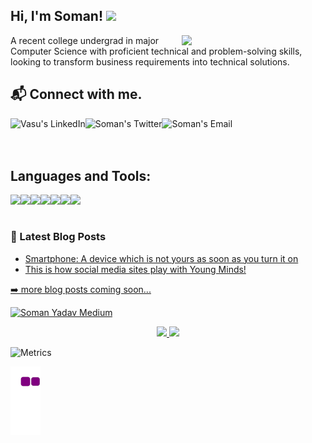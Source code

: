 <h2> Hi, I'm Soman! <img src="https://media.giphy.com/media/3ohhwMDyS6rv3sB8yI/giphy.gif" width="75"> </h2>

<img align='right' src="https://media.giphy.com/media/5SBHHslw9yXEy4tmvf/giphy.gif" width="230">


A recent college undergrad in major Computer Science with proficient technical and problem-solving skills, looking to transform business requirements into technical solutions.<br>

<h2> 📬 Connect with me. </h2>

<a href="https://www.linkedin.com/in/somanyadav/">
  <img align="left" alt="Vasu's LinkedIn" src="https://img.icons8.com/doodle/46/000000/linkedin--v2.png"/>
</a>

<a href="https://twitter.com/therealsoman">
  <img align="left" alt="Soman's Twitter" src="https://img.icons8.com/doodle/48/000000/twitter.png"/>
</a>

<a href="mailto:somanyadavofficial@gmail.com">
  <img align="left" alt="Soman's Email" src="https://img.icons8.com/dusk/48/000000/gmail-login.png"/>
</a>

<br>
<br>
<br>

<h2> Languages and Tools: </h2>

<img align="left" src="https://img.shields.io/badge/python%20-%2314354C.svg?&style=for-the-badge&logo=python&logoColor=white"/>
<img align="left" src="https://img.shields.io/badge/html5%20-%23E34F26.svg?&style=for-the-badge&logo=html5&logoColor=white"/>
<img align="left" src="https://img.shields.io/badge/css3%20-%231572B6.svg?&style=for-the-badge&logo=css3&logoColor=white"/>
<img align="left" src="https://img.shields.io/badge/javascript%20-%23323330.svg?&style=for-the-badge&logo=javascript&logoColor=%23F7DF1E"/>
<img align="left" src="https://img.shields.io/badge/dart-%230175C2.svg?&style=for-the-badge&logo=dart&logoColor=white"/>
<img align="left" src="https://img.shields.io/badge/Flutter%20-%2302569B.svg?&style=for-the-badge&logo=Flutter&logoColor=white"/>
<img align="left" src="https://img.shields.io/badge/Ubuntu-E95420?style=for-the-badge&logo=ubuntu&logoColor=white"/>

<br>
<br>

### 📕 Latest Blog Posts

<!-- BLOG-POST-LIST:START -->
- [Smartphone: A device which is not yours as soon as you turn it on](https://medium.com/@somanyadav/smartphone-a-device-which-is-not-yours-as-soon-as-you-turn-it-on-a4368d7815a9)
- [This is how social media sites play with Young Minds!](https://medium.com/@somanyadav/this-is-how-social-media-sites-play-with-young-minds-5cecf3c78a55)

<a href="https://soman-yadav.github.io/soman/"> ➡️ more blog posts coming soon...</a>

[![Soman Yadav Medium](https://github-readme-medium.vercel.app/?username=somanyadav)](https://medium.com/@somanyadav)


<p align="center">
<a href="https://github-readme-stats.vercel.app/api?username=somanyadav&count_private=true&show_icons=true&include_all_commits=false&hide_border=true&hide_title=true">
  <img width="48%"  src="https://github-readme-stats.vercel.app/api?username=somanyadav&count_private=true&show_icons=true&include_all_commits=false&hide_border=true&hide_title=true" />
</a>
<a href="https://github-readme-streak-stats.herokuapp.com/?user=somanyadav&hide_border=true">
  <img width="48%"  src="https://github-readme-streak-stats.herokuapp.com/?user=somanyadav&hide_border=true" />
</a>
</p>



![Metrics](https://metrics.lecoq.io/somanyadav?template=classic&isocalendar=1&isocalendar.duration=half-year&config.timezone=Asia%2FCalcutta)

![snake gif](https://github.com/somanyadav/somanyadav/blob/output/github-contribution-grid-snake.gif)



